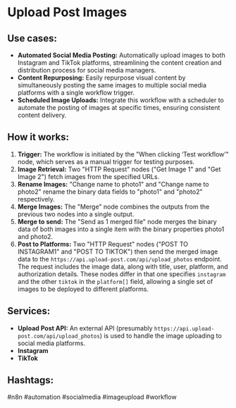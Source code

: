 # Upload Post Images

## Use cases:

- **Automated Social Media Posting:** Automatically upload images to both Instagram and TikTok platforms, streamlining the content creation and distribution process for social media managers.
- **Content Repurposing:**  Easily repurpose visual content by simultaneously posting the same images to multiple social media platforms with a single workflow trigger.
- **Scheduled Image Uploads:** Integrate this workflow with a scheduler to automate the posting of images at specific times, ensuring consistent content delivery.

## How it works:

1. **Trigger:** The workflow is initiated by the "When clicking ‘Test workflow’" node, which serves as a manual trigger for testing purposes.
2. **Image Retrieval:** Two "HTTP Request" nodes ("Get Image 1" and "Get Image 2") fetch images from the specified URLs.
3. **Rename Images:** "Change name to photo1" and "Change name to photo2" rename the binary data fields to "photo1" and "photo2" respectively.
4. **Merge Images:** The "Merge" node combines the outputs from the previous two nodes into a single output.
5. **Merge to send:** The "Send as 1 merged file" node merges the binary data of both images into a single item with the binary properties photo1 and photo2.
6. **Post to Platforms:** Two "HTTP Request" nodes ("POST TO INSTAGRAM1" and "POST TO TIKTOK") then send the merged image data to the `https://api.upload-post.com/api/upload_photos` endpoint. The request includes the image data, along with title, user, platform, and authorization details.  These nodes differ in that one specifies `instagram` and the other `tiktok` in the `platform[]` field, allowing a single set of images to be deployed to different platforms.

## Services:

- **Upload Post API:** An external API (presumably `https://api.upload-post.com/api/upload_photos`) is used to handle the image uploading to social media platforms.
- **Instagram**
- **TikTok**

## Hashtags:

#n8n #automation #socialmedia #imageupload #workflow
